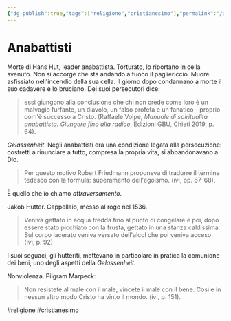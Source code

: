 ```yaml
---
{"dg-publish":true,"tags":["religione","cristianesimo"],"permalink":"/anabattisti/","dgPassFrontmatter":true}
---
```


# Anabattisti

Morte di Hans Hut, leader anabattista. Torturato, lo riportano in cella svenuto. Non si accorge che sta andando a fuoco il pagliericcio. Muore asfissiato nell'incendio della sua cella. Il giorno dopo condannano a morte il suo cadavere e lo bruciano. Dei suoi persecutori dice: 

>essi giungono alla conclusione che chi non crede come loro è un malvagio furfante, un diavolo, un falso profeta e un fanatico - proprio com'è successo a Cristo. (Raffaele Volpe, _Manuale di spiritualità anabattista. Giungere fino alla radice_, Edizioni GBU, Chieti 2019, p. 64).

_Gelassenheit_. Negli anabattisti era una condizione legata alla persecuzione: costretti a rinunciare a tutto, compresa la propria vita, si abbandonavano a Dio. 

>Per questo motivo Robert Friedmann proponeva di tradurre il termine tedesco con la formula: superamento dell'egoismo. (ivi, pp. 67-68).

È quello che io chiamo _attraversamento_.

Jakob Hutter. Cappellaio, messo al rogo nel 1536.

>Veniva gettato in acqua fredda fino al punto di congelare e poi, dopo essere stato picchiato con la frusta, gettato in una stanza caldissima. Sul corpo lacerato veniva versato dell'alcol che poi veniva acceso. (ivi, p. 92)

I suoi seguaci, gli hutteriti, mettevano in particolare in pratica la comunione dei beni, uno degli aspetti della _Gelassenheit_.

Nonviolenza. Pilgram Marpeck:

>Non resistete al male con il male, vincete il male con il bene. Così e in nessun altro modo Cristo ha vinto il mondo. (ivi, p. 151).


#religione #cristianesimo
